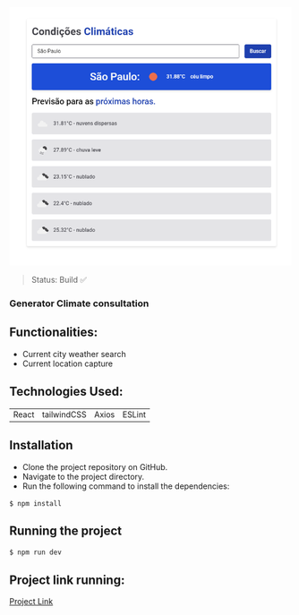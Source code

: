 <center><img src=".\src\assets\Screenshot_1.png"></center>

> Status: Build ✅

### Generator Climate consultation

## Functionalities:
 * Current city weather search
 * Current location capture

## Technologies Used:

<table>
  <tr>
    <td>React</td>
    <td>tailwindCSS</td>
    <td>Axios</td>
    <td>ESLint</td>
  </tr>
</table>

## Installation
  * Clone the project repository on GitHub.
  * Navigate to the project directory.
  * Run the following command to install the dependencies:

```
$ npm install
```

## Running the project
```
$ npm run dev
```

## Project link running:
<a target="_blank" href="https://climate-consultation.vercel.app/">Project Link</a>
